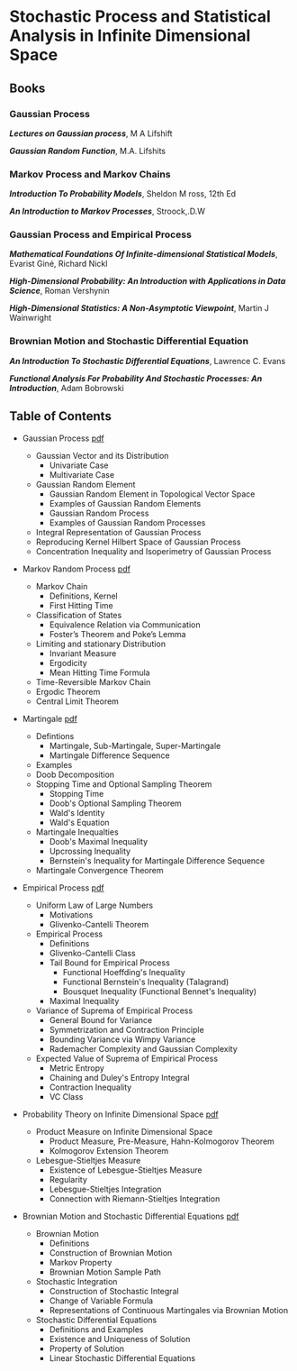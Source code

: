 # Stochastic Process and Statistical Analysis in Infinite Dimensional Space

## Books

### Gaussian Process
***Lectures on Gaussian process***, M A Lifshift

***Gaussian Random Function***, M.A. Lifshits

### Markov Process and Markov Chains

***Introduction To Probability Models***, Sheldon M ross, 12th Ed

***An Introduction to Markov Processes***, Stroock,.D.W

### Gaussian Process and Empirical Process

***Mathematical Foundations Of Infinite-dimensional Statistical Models***, Evarist Giné, Richard Nickl

***High-Dimensional Probability: An Introduction with Applications in Data Science***, Roman Vershynin

***High-Dimensional Statistics: A Non-Asymptotic Viewpoint***, Martin J Wainwright

### Brownian Motion and Stochastic Differential Equation

***An Introduction To Stochastic Differential Equations***, Lawrence C. Evans

***Functional Analysis For Probability And Stochastic Processes: An Introduction***, Adam Bobrowski


## Table of Contents

- Gaussian Process [pdf](./RP_lecture1_Gaussian_random_process.pdf)
  - Gaussian Vector and its Distribution
    - Univariate Case
    - Multivariate Case
  - Gaussian Random Element
    - Gaussian Random Element in Topological Vector Space
    - Examples of Gaussian Random Elements
    - Gaussian Random Process
    - Examples of Gaussian Random Processes 
  - Integral Representation of Gaussian Process
  - Reproducing Kernel Hilbert Space of Gaussian Process
  - Concentration Inequality and Isoperimetry of Gaussian Process

- Markov Random Process [pdf](./RP_lecture2_markov_chains.pdf)
  - Markov Chain 
    - Definitions, Kernel
    - First Hitting Time 
  - Classification of States
    - Equivalence Relation via Communication
    - Foster’s Theorem and Poke’s Lemma 
  - Limiting and stationary Distribution
    - Invariant Measure
    - Ergodicity
    - Mean Hitting Time Formula 
  - Time-Reversible Markov Chain
  - Ergodic Theorem 
  - Central Limit Theorem

- Martingale [pdf](./RP_lecture3_martingale.pdf)
  - Defintions
    - Martingale, Sub-Martingale, Super-Martingale
    - Martingale Difference Sequence
  - Examples
  - Doob Decomposition
  - Stopping Time and Optional Sampling Theorem
    - Stopping Time
    - Doob's Optional Sampling Theorem
    - Wald's Identity
    - Wald's Equation
  - Martingale Inequalties
    - Doob's Maximal Inequality
    - Upcrossing Inequality 
    - Bernstein's Inequality for Martingale Difference Sequence 
  - Martingale Convergence Theorem 

- Empirical Process [pdf](./RP_lecture4_empirical_process.pdf)
  - Uniform Law of Large Numbers
    - Motivations 
    - Glivenko-Cantelli Theorem
  - Empirical Process
    - Definitions
    - Glivenko-Cantelli Class
    - Tail Bound for Empirical Process
      - Functional Hoeffding's Inequality
      - Functional Bernstein's Inequality (Talagrand)
      - Bousquet Inequality (Functional Bennet's Inequality) 
    - Maximal Inequality
  - Variance of Suprema of Empirical Process
    - General Bound for Variance
    - Symmetrization and Contraction Principle
    - Bounding Variance via Wimpy Variance
    - Rademacher Complexity and Gaussian Complexity
  - Expected Value of Suprema of Empirical Process
    - Metric Entropy
    - Chaining and Duley's Entropy Integral
    - Contraction Inequality
    - VC Class

- Probability Theory on Infinite Dimensional Space [pdf](./RP_lecture5_prob_infinite_prod_sp.pdf)
  - Product Measure on Infinite Dimensional Space
    - Product Measure, Pre-Measure, Hahn-Kolmogorov Theorem 
    - Kolmogorov Extension Theorem
  - Lebesgue-Stieltjes Measure
    - Existence of Lebesgue-Stieltjes Measure
    - Regularity
    - Lebesgue-Stieltjes Integration
    - Connection with Riemann-Stieltjes Integration

- Brownian Motion and Stochastic Differential Equations [pdf](./RP_lecture6_brownian_motion.pdf)
  - Brownian Motion
    - Definitions
    - Construction of Brownian Motion
    - Markov Property
    - Brownian Motion Sample Path 
  - Stochastic Integration
    - Construction of Stochastic Integral
    - Change of Variable Formula
    - Representations of Continuous Martingales via Brownian Motion
  - Stochastic Differential Equations 
    - Definitions and Examples 
    - Existence and Uniqueness of Solution 
    - Property of Solution
    - Linear Stochastic Differential Equations
